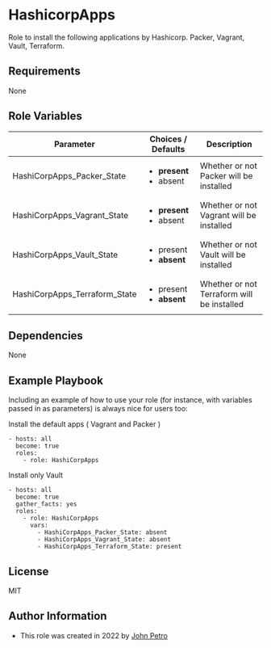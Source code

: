 HashicorpApps
=============

Role to install the following applications by Hashicorp.  Packer, Vagrant, Vault, Terraform.

Requirements
------------

None

Role Variables
--------------

| Parameter                     | Choices / **Defaults**                       | Description                                |
| ----------------------------- | -------------------------------------------- | ------------------------------------------ |
| HashiCorpApps_Packer_State    | <ul><li>**present**</li><li>absent</li></ul> | Whether or not Packer will be installed    |
| HashiCorpApps_Vagrant_State   | <ul><li>**present**</li><li>absent</li></ul> | Whether or not Vagrant will be installed   |
| HashiCorpApps_Vault_State     | <ul><li>present</li><li>**absent**</li></ul> | Whether or not Vault will be installed     |
| HashiCorpApps_Terraform_State | <ul><li>present</li><li>**absent**</li></ul> | Whether or not Terraform will be installed |



Dependencies
------------

None

Example Playbook
----------------

Including an example of how to use your role (for instance, with variables passed in as parameters) is always nice for users too:

Install the default apps ( Vagrant and Packer )

```
- hosts: all
  become: true
  roles:
    - role: HashiCorpApps

```

Install only Vault

```
- hosts: all
  become: true
  gather_facts: yes
  roles:
    - role: HashiCorpApps
      vars:
        - HashiCorpApps_Packer_State: absent
        - HashiCorpApps_Vagrant_State: absent
        - HashiCorpApps_Terraform_State: present
```

License
-------

MIT

Author Information
------------------

* This role was created in 2022 by [John Petro](https://github.com/jcpetro97)